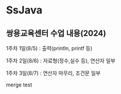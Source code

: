 # SsJava
## 쌍용교육센터 수업 내용(2024)

1주차 1일(8/5) : 출력(println, printf 등)

1주차 2일(8/6) : 자료형(정수,실수 등), 연산자 일부

1주차 3일(8/7) : 연산자 마무리, 조건문 일부

merge test
